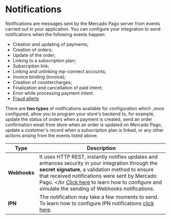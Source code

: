 # Notifications

Notifications are messages sent by the Mercado Pago server from events carried out in your application. You can configure your integration to send notifications when the following events happen:

* Creation and updating of payments;
* Creation of orders;
* Update of the order;
* Linking to a subscription plan;
* Subscription link;
* Linking and unlinking mp-connect accounts;
* Invoice binding (invoice);
* Creation of countercharges;
* Finalization and cancellation of paid intent;
* Error while processing payment intent.
* [Fraud allerts](/developers/en/docs/additional-content/chargebacks/how-to-prevent#bookmark_fraud_alert)

There are **two types** of notifications available for configuration which ,once configured, allow you to program your store's backend to, for example, update the status of orders when a payment is created, send an order confirmation email from store when an order is updated on Mercado Pago, update a customer's record when a subscription plan is linked, or any other actions arising from the events listed above.

| Type | Description |
| --- | --- |
| **Webhooks** | It uses HTTP REST, instantly notifies updates and enhances security in your integration through the **secret signature**, a validation method to ensure that received notifications were sent by Mercado Pago. </br [Click here](/developers/pt/guides/additional-content/your-integrations/webhooks) to learn how to configure and simulate the sending of Webhooks notifications. |
| **IPN** | The notification may take a few moments to send. To learn how to configure IPN notifications [click here](/developers/pt/guides/additional-content/your-integrations/ipn). |